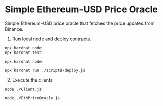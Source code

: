 # Simple Ethereum-USD Price Oracle

Simple Ethereum-USD price oracle that fetches the price updates from Binance.

1. Run local node and deploy contracts.
```shell
npx hardhat node
npx hardhat test

npx hardhat node

npx hardhat run ./scripts/deploy.js
```

2. Execute the clients
```shell
node ./Client.js

node ./EthPriceOracle.js
```
